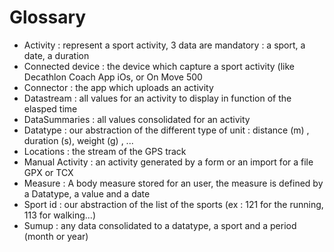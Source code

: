 # Glossary


* Activity : represent a sport activity, 3 data are mandatory : a sport, a date, a duration
* Connected device : the device which capture a sport activity (like Decathlon Coach App iOs, or On Move 500
* Connector :  the app which uploads an activity
* Datastream : all values for an activity to display in function of the elasped time
* DataSummaries : all values consolidated for an activity
* Datatype : our abstraction of the different type of unit : distance (m) , duration (s), weight (g) , ...
* Locations : the stream of the GPS track
* Manual Activity : an activity generated by a form or an import for a file GPX or TCX
* Measure : A body measure stored for an user, the measure is defined by a Datatype, a value and a date 
* Sport id : our abstraction of the list of the sports (ex : 121 for the running, 113 for walking...)
* Sumup : any data consolidated to a datatype, a sport and a period (month or year)
